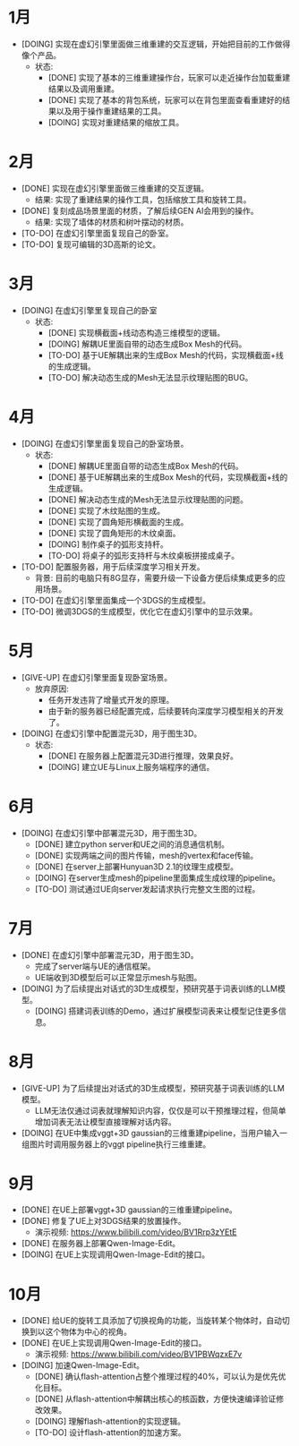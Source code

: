 # 1月
- [DOING] 实现在虚幻引擎里面做三维重建的交互逻辑，开始把目前的工作做得像个产品。
	- 状态: 
		- [DONE] 实现了基本的三维重建操作台，玩家可以走近操作台加载重建结果以及调用重建。
		- [DONE] 实现了基本的背包系统，玩家可以在背包里面查看重建好的结果以及用于操作重建结果的工具。
		- [DOING] 实现对重建结果的缩放工具。

# 2月
- [DONE] 实现在虚幻引擎里面做三维重建的交互逻辑。
	- 结果: 实现了重建结果的操作工具，包括缩放工具和旋转工具。
- [DONE] 复刻成品场景里面的材质，了解后续GEN AI会用到的操作。
	- 结果: 实现了墙体的材质和树叶摆动的材质。
- [TO-DO] 在虚幻引擎里面复现自己的卧室。
- [TO-DO] 复现可编辑的3D高斯的论文。

# 3月
- [DOING] 在虚幻引擎里复现自己的卧室
	- 状态:
		- [DONE] 实现横截面+线动态构造三维模型的逻辑。
		- [DOING] 解耦UE里面自带的动态生成Box Mesh的代码。
		- [TO-DO] 基于UE解耦出来的生成Box Mesh的代码，实现横截面+线的生成逻辑。
		- [TO-DO] 解决动态生成的Mesh无法显示纹理贴图的BUG。
# 4月
- [DOING] 在虚幻引擎里面复现自己的卧室场景。
	- 状态:
		- [DONE] 解耦UE里面自带的动态生成Box Mesh的代码。
		- [DONE] 基于UE解耦出来的生成Box Mesh的代码，实现横截面+线的生成逻辑。
		- [DONE] 解决动态生成的Mesh无法显示纹理贴图的问题。
		- [DONE] 实现了木纹贴图的生成。
		- [DONE] 实现了圆角矩形横截面的生成。
		- [DONE] 实现了圆角矩形的木纹桌面。
		- [DOING] 制作桌子的弧形支持杆。
		- [TO-DO] 将桌子的弧形支持杆与木纹桌板拼接成桌子。
- [TO-DO] 配置服务器，用于后续深度学习相关开发。
	- 背景: 目前的电脑只有8G显存，需要升级一下设备方便后续集成更多的应用场景。
- [TO-DO] 在虚幻引擎里面集成一个3DGS的生成模型。
- [TO-DO] 微调3DGS的生成模型，优化它在虚幻引擎中的显示效果。

# 5月
- [GIVE-UP] 在虚幻引擎里面复现卧室场景。
	- 放弃原因: 
		- 任务开发违背了增量式开发的原理。
		- 由于新的服务器已经配置完成，后续要转向深度学习模型相关的开发了。
- [DOING] 在虚幻引擎中配置混元3D，用于图生3D。
	- 状态:
		- [DONE] 在服务器上配置混元3D进行推理，效果良好。
		- [DOING] 建立UE与Linux上服务端程序的通信。

# 6月
- [DOING] 在虚幻引擎中部署混元3D，用于图生3D。
	- [DONE] 建立python server和UE之间的消息通信机制。
	- [DONE] 实现两端之间的图片传输，mesh的vertex和face传输。
	- [DONE] 在server上部署Hunyuan3D 2.1的纹理生成模型。
	- [DOING] 在server生成mesh的pipeline里面集成生成纹理的pipeline。
	- [TO-DO] 测试通过UE向server发起请求执行完整文生图的过程。

# 7月
- [DONE] 在虚幻引擎中部署混元3D，用于图生3D。
	- 完成了server端与UE的通信框架。
	- UE端收到3D模型后可以正常显示mesh与贴图。
- [DOING] 为了后续提出对话式的3D生成模型，预研究基于词表训练的LLM模型。
	- [DOING] 搭建词表训练的Demo，通过扩展模型词表来让模型记住更多信息。

# 8月
- [GIVE-UP] 为了后续提出对话式的3D生成模型，预研究基于词表训练的LLM模型。
	- LLM无法仅通过词表就理解知识内容，仅仅是可以干预推理过程，但简单增加词表无法让模型直接理解对话内容。
- [DOING] 在UE中集成vggt+3D gaussian的三维重建pipeline，当用户输入一组图片时调用服务器上的vggt pipeline执行三维重建。

# 9月
- [DONE] 在UE上部署vggt+3D gaussian的三维重建pipeline。
- [DONE] 修复了UE上对3DGS结果的放置操作。
	- 演示视频: https://www.bilibili.com/video/BV1Rrp3zYEtE
- [DONE] 在服务器上部署Qwen-Image-Edit。
- [DOING] 在UE上实现调用Qwen-Image-Edit的接口。

# 10月
- [DONE] 给UE的旋转工具添加了切换视角的功能，当旋转某个物体时，自动切换到以这个物体为中心的视角。
- [DONE] 在UE上实现调用Qwen-Image-Edit的接口。
	- 演示视频: https://www.bilibili.com/video/BV1PBWqzxE7v
- [DOING] 加速Qwen-Image-Edit。
	- [DONE] 确认flash-attention占整个推理过程的40%，可以认为是优先优化目标。
	- [DONE] 从flash-attention中解耦出核心的核函数，方便快速编译验证修改效果。
	- [DOING] 理解flash-attention的实现逻辑。
	- [TO-DO] 设计flash-attention的加速方案。